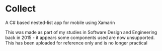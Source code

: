 # Collect
A C# based nested-list app for mobile using Xamarin

This was made as part of my studies in Software Design and Engineering back in 2015 - it appears some components used are now unsupported.
This has been uploaded for reference only and is no longer practical
